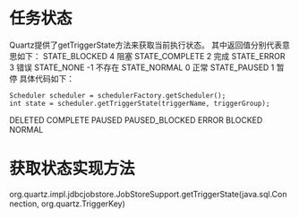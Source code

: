 # 任务状态
Quartz提供了getTriggerState方法来获取当前执行状态。
其中返回值分别代表意思如下：
STATE_BLOCKED 4 阻塞
STATE_COMPLETE 2 完成
STATE_ERROR 3 错误
STATE_NONE -1 不存在
STATE_NORMAL 0 正常
STATE_PAUSED 1 暂停
具体代码如下：

```StdSchedulerFactory schedulerFactory = new StdSchedulerFactory();
Scheduler scheduler = schedulerFactory.getScheduler();
int state = scheduler.getTriggerState(triggerName, triggerGroup);
```
DELETED
COMPLETE
PAUSED
PAUSED_BLOCKED
ERROR
BLOCKED
NORMAL

# 获取状态实现方法
org.quartz.impl.jdbcjobstore.JobStoreSupport.getTriggerState(java.sql.Connection, org.quartz.TriggerKey)

